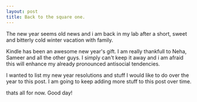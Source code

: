 ```yaml
---
layout: post
title: Back to the square one.
---
```


The new year seems old news and i am back in my lab after a short, sweet and bitterly cold winter vacation with family.

Kindle has been an awesome new year's gift. I am really thankfull to Neha, Sameer and all the other guys. I simply can't keep it away and i am afraid this will enhance my already pronounced antisocial tendencies.

I wanted to list my new year resolutions and stuff I would like to do over the year to this post.
I am going to keep adding more stuff to this post over time.

thats all for now.
Good day!
